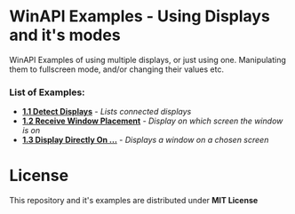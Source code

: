 # WinAPI Examples - Using Displays and it's modes
WinAPI Examples of using multiple displays, or just using one. Manipulating them to fullscreen mode, and/or changing their values etc.

### List of Examples:
- [**1.1 Detect Displays**](https://github.com/ApplehatDot/WinAPI-Displays/tree/main/1.1%20Detect%20Displays) - _Lists connected displays_
- [**1.2 Receive Window Placement**](https://github.com/ApplehatDot/WinAPI-Displays/tree/main/1.2%20Receive%20Window%20Placement) - _Display on which screen the window is on_
- [**1.3 Display Directly On ...**](https://github.com/ApplehatDot/WinAPI-Displays/tree/main/1.3%20Display%20Directly%20On%20...) - _Displays a window on a chosen screen_

# License
This repository and it's examples are distributed under **MIT License**
